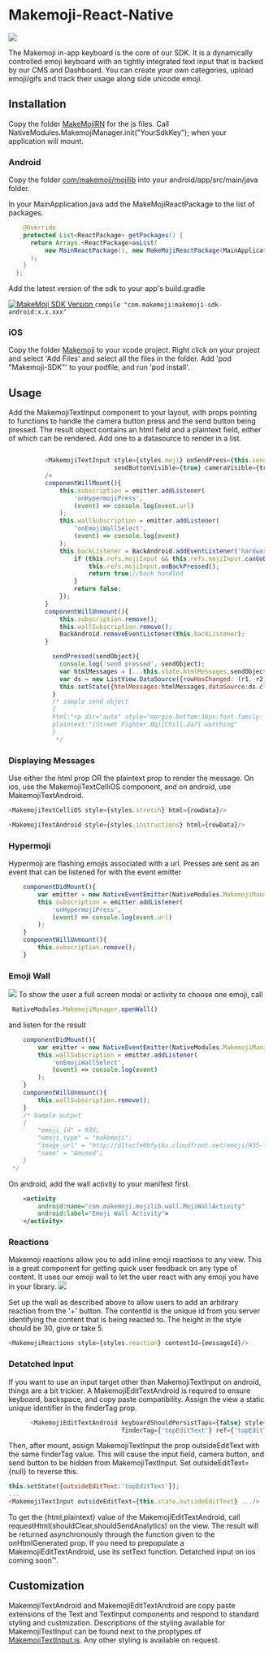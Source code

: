 # Makemoji-React-Native

![](http://makemoji.com/docs/img/Intro.png)


The Makemoji in-app keyboard is the core of our SDK. It is a dynamically controlled emoji keyboard with an tightly integrated text input that is backed by our CMS and Dashboard. You can create your own categories, upload emoji/gifs and track their usage along side unicode emoji.

## Installation
Copy the folder [MakeMojiRN](https://github.com/makemoji/Makemoji-React-Native/tree/master/MakemojiRN) for the js files.
Call NativeModules.MakemojiManager.init("YourSdkKey"); when your application will mount.

### Android

Copy the folder [com/makemoji/mojilib](https://github.com/makemoji/Makemoji-React-Native/tree/master/android/app/src/main/java/com/makemoji/mojilib) into your android/app/src/main/java folder.

In your MainApplication.java add the MakeMojiReactPackage to the list of packages.
```java
    @Override
    protected List<ReactPackage> getPackages() {
      return Arrays.<ReactPackage>asList(
          new MainReactPackage(), new MakeMojiReactPackage(MainApplication.this)
      );
    }
  };
```
Add the latest version of the sdk to your app's build.gradle 

[ ![MakeMoji SDK Version](https://api.bintray.com/packages/mm/maven/com.makemoji%3Amakemoji-sdk-android/images/download.svg) ](https://bintray.com/mm/maven/com.makemoji%3Amakemoji-sdk-android/_latestVersion)
``` compile "com.makemoji:makemoji-sdk-android:x.x.xxx" ```

### iOS

Copy the folder [Makemoji](https://github.com/makemoji/Makemoji-React-Native/tree/master/ios/Makemoji) to your xcode project. Right click on your project
and select 'Add Files' and select all the files in the folder.
Add 'pod "Makemoji-SDK"' to your podfile, and run 'pod install'.


## Usage
Add the MakemojiTextInput component to your layout, with props pointing to functions to handle the camera button press and the send button being pressed.
The result object contains an html field and a plaintext field, either of which can be rendered.
Add one to a datasource to render in a list.
```javascript

          <MakemojiTextInput style={styles.moji} onSendPress={this.sendPressed.bind(this)} 
                             sendButtonVisible={true} cameraVisible={true} onCameraPress={this.log}
          />
          componentWillMount(){
              this.subscription = emitter.addListener(
                  'onHypermojiPress',
                  (event) => console.log(event.url)
              );
              this.wallSubscription = emitter.addListener(
                  'onEmojiWallSelect',
                  (event) => console.log(event)
              );
              this.backListener = BackAndroid.addEventListener('hardwareBackPress', () => {
                  if (this.refs.mojiInput && this.refs.mojiInput.canGoBack()){
                      this.refs.mojiInput.onBackPressed();
                      return true;//back handled
                  }
                  return false;
              });
          }
          componentWillUnmount(){
              this.subscription.remove();
              this.wallSubscription.remove();
              BackAndroid.removeEventListener(this.backListener);
          }

            sendPressed(sendObject){
              console.log('send pressed', sendObject);
              var htmlMessages = [...this.state.htmlMessages,sendObject.html];
              var ds = new ListView.DataSource({rowHasChanged: (r1, r2) => r1 !== r2});
              this.setState({htmlMessages:htmlMessages,dataSource:ds.cloneWithRows(htmlMessages)});
            }
            /* sample send object
            {
            html:"<p dir="auto" style="margin-bottom:16px;font-family:'.Helvetica Neue Interface';font-size:16px;"><span style="color:#000000;"><img style="vertical-align:text-bottom;width:20px;height:20px;" id="734"src="https://d1tvcfe0bfyi6u.cloudfront.net/emoji/734-large@2x.png" name="Street Fighter" link=""><img style="vertical-align:text-bottom;width:20px;height:20px;" id="9927"src="https://d1tvcfe0bfyi6u.cloudfront.net/emoji/9927-large@2x.png" name="Chill" link=""> watching</p>"
            plaintext:"[Street Fighter.Bq][Chill.2a7] watching"
            }
             */
```

### Displaying Messages
Use either the html prop OR the plaintext prop to render the message. On ios, use the MakemojiTextCelliOS component, and on android, use MakemojiTextAndroid.
```javascript
<MakemojiTextCelliOS style={styles.stretch} html={rowData}/>

<MakemojiTextAndroid style={styles.instructions} html={rowData}/>

```

### Hypermoji
Hypermoji are flashing emojis associated with a url.
 Presses are sent as an event that can be listened for with the event emitter
```javascript
    componentDidMount(){
        var emitter = new NativeEventEmitter(NativeModules.MakemojiManager);
        this.subscription = emitter.addListener(
            'onHypermojiPress',
            (event) => console.log(event.url)
        );
    }
    componentWillUnmount(){
        this.subscription.remove();
    }
 ```

### Emoji Wall
![](http://makemoji.com/docs/img/emojiwall.png)
To show the user a full screen modal or activity to choose one emoji, call
```javascript
 NativeModules.MakemojiManager.openWall() 
 ```
 and listen for the result

```javascript
    componentDidMount(){
        var emitter = new NativeEventEmitter(NativeModules.MakemojiManager);
        this.wallSubscription = emitter.addListener(
            'onEmojiWallSelect',
            (event) => console.log(event)
        );
    }
    componentWillUnmount(){
        this.wallSubscription.remove();
    }
    /* Sample output
    {
        "emoji_id" = 935;
        "emoji_type" = "makemoji";
        "image_url" = "http://d1tvcfe0bfyi6u.cloudfront.net/emoji/935-large@2x.png";
        "name" = "Amused";
    }
 */
```
On android, add the wall activity to your manifest first.
```xml
    <activity
        android:name="com.makemoji.mojilib.wall.MojiWallActivity"
        android:label="Emoji Wall Activity">
    </activity>
```
 
### Reactions
 
 Makemoji reactions allow you to add inline emoji reactions to any view. This is a great component for getting quick user feedback on any type of content. It uses our emoji wall to let the user react with any emoji you have in your library.
 ![](http://i.imgur.com/MCQttIW.png)

 Set up the wall as described above to allow users to add an arbitrary reaction from the '+' button.
 The contentId is the unique id from you server identifying the content that is being reacted to.
 The height in the style should be 30, give or take 5.
 ```javascript
<MakemojiReactions style={styles.reaction} contentId={messageId}/>
```
 
 
### Detatched Input
If you want to use an input target other than MakemojiTextInput on android, things are a bit trickier. A MakemojiEditTextAndroid is required
to ensure keyboard, backspace, and copy paste compatibility. Assign the view a static unique identifier in the finderTag prop.

```javascript
      <MakemojiEditTextAndroid keyboardShouldPersistTaps={false} style={[styles.editText,{fontSize:this.state.textSize}]}
                               finderTag={'topEditText'} ref={'topEditText'} onHtmlGenerated={this.sendPressed.bind(this)}/>
```
Then, after mount, assign MakemojiTextInput the prop outsideEditText with the same finderTag value.
 This will cause the input field, camera button, and send button to be hidden from MakemojiTextInput.
 Set outsideEditText={null} to reverse
this. 
```javascript
this.setState({outsideEditText:'topEditText'});
...
<MakemojiTextInput outsideEditText={this.state.outsideEditText} .../>

```

To get the {html,plaintext} value of the MakemojiEditTextAndroid, call requestHtml(shouldClear,shouldSendAnalytics) on the view. 
The result will be returned asynchronously through the function given to the onHtmlGenerated prop.
If you need to prepopulate a MakemojiEditTextAndroid, use its setText function.
Detatched input on ios coming soon™.

## Customization
MakemojiTextAndroid and MakemojiEditTextAndroid are copy paste extensions of the Text and TextInput components and respond to standard styling
and custmization. Descriptions of the styling available for MakemojiTextInput can be found next to the proptypes of
[MakemojiTextInput.js](https://github.com/makemoji/Makemoji-React-Native/blob/master/MakemojiRN/MakemojiTextInput.js). Any other styling is available on request.
